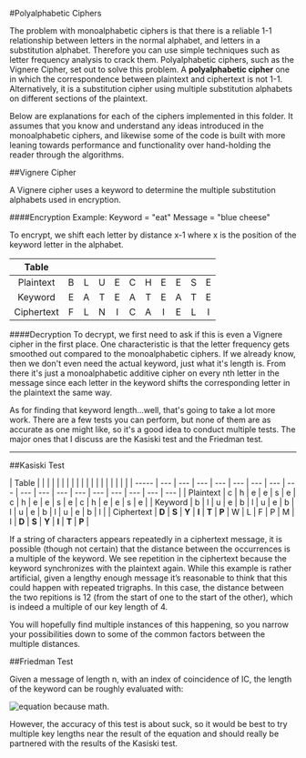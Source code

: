 #Polyalphabetic Ciphers

The problem with monoalphabetic ciphers is that there is a reliable 1-1 relationship between letters in the normal alphabet, and letters in a substitution alphabet.  Therefore you can use simple techniques such as letter frequency analysis to crack them.  Polyalphabetic ciphers, such as the Vignere Cipher, set out to solve this problem.
A **polyalphabetic cipher** one in which the correspondence between plaintext and ciphertext is not 1-1.  Alternatively, it is a substitution cipher using multiple substitution alphabets on different sections of the plaintext.

Below are explanations for each of the ciphers implemented in this folder.  It assumes that you know and understand any ideas introduced in the monoalphabetic ciphers, and likewise some of the code is built with more leaning towards performance and functionality over hand-holding the reader through the algorithms.

##Vignere Cipher

A Vignere cipher uses a keyword to determine the multiple substitution alphabets used in encryption.

####Encryption Example: Keyword = "eat"  Message = "blue cheese"

To encrypt, we shift each letter by distance x-1 where x is the position of the keyword letter in the alphabet.

|Table       |   |   |   |   |   |   |   |   |   |   |
|:----------:|:-:|:-:|:-:|:-:|:-:|:-:|:-:|:-:|:-:|:-:|
| Plaintext  | B | L | U | E | C | H | E | E | S | E |
| Keyword    | E | A | T | E | A | T | E | A | T | E |
| Ciphertext | F | L | N | I | C | A | I | E | L | I |

####Decryption
To decrypt, we first need to ask if this is even a Vignere cipher in the first place.
One characteristic is that the letter frequency gets smoothed out compared to the monoalphabetic ciphers.  If we already know, then we don't even need the actual keyword, just what it's length is.
From there it's just a monoalphabetic additive cipher on every nth letter in the message since each letter in the keyword shifts the corresponding letter in the plaintext the same way.

As for finding that keyword length...well, that's going to take a lot more work.  There are a few tests you can perform, but none of them are as accurate as one might like, so it's a good idea to conduct multiple tests.  The major ones that I discuss are the Kasiski test and the Friedman test.

---

##Kasiski Test

| Table | | | | | | | | | | | | | | | | | | |
| ----- | --- | --- | --- | --- | --- | --- | --- | --- | --- | --- | --- | --- | --- | --- | --- | --- | --- |
| Plaintext | c | h | e | e | s | e | c | h | e | e | s | e | c | h | e | e | s | e |
| Keyword | b | l | u | e | b | l | u | e | b | l | u | e | b | l | u | e | b | l |
| Ciphertext | **D** | **S** | **Y** | **I** | **T** | **P** | W | L | F | P | M | I | **D** | **S** | **Y** | **I** | **T** | **P** |

If a string of characters appears repeatedly in a ciphertext message, it is possible (though not certain) that the distance between the occurrences is a multiple of the keyword.  We see repetition in the ciphertext because the keyword synchronizes with the plaintext again.  While this example is rather artificial, given a lengthy enough message it’s reasonable to think that this could happen with repeated trigraphs.
In this case, the distance between the two repitions is 12 (from the start of one to the start of the other), which is indeed a multiple of our key length of 4.

You will hopefully find multiple instances of this happening, so you narrow your possibilities down to some of the common factors between the multiple distances.

##Friedman Test

Given a message of length n, with an index of coincidence of IC, the length of the keyword can be roughly evaluated with:

![equation](http://i.imgur.com/ddsjBkf.png) because math.

However, the accuracy of this test is about suck, so it would be best to try multiple key lengths near the result of the equation and should really be partnered with the results of the Kasiski test.